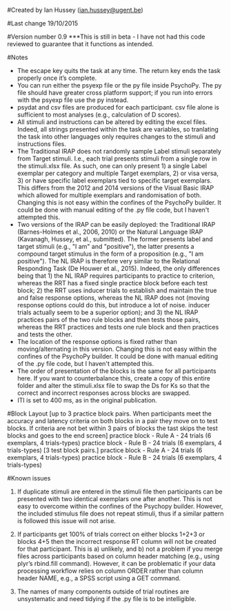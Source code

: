 #Created by
Ian Hussey (ian.hussey@ugent.be)

#Last change
19/10/2015

#Version number
0.9
***This is still in beta - I have not had this code reviewed to guarantee that it functions as intended.


#Notes
- The escape key quits the task at any time. The return key ends the task properly once it’s complete.
- You can run either the psyexp file or the py file inside PsychoPy. The py file should have greater cross platform support; if you run into errors with the psyexp file use the py instead.
- psydat and csv files are produced for each participant. csv file alone is sufficient to most analyses (e.g., calculation of D scores).
- All stimuli and instructions can be altered by editing the excel files. Indeed, all strings presented within the task are variables, so tranlating the task into other languages only requires changes to the stimuli and instructions files. 
- The Traditional IRAP does not randomly sample Label stimuli separately from Target stimuli. I.e., each trial presents stimuli from a single row in the stimuli.xlsx file. As such, one can only present 1) a single Label exemplar per category and multiple Target exemplars, 2) or visa versa, 3) or have specific label exemplars tied to specific target exemplars. This differs from the 2012 and 2014 versions of the Visual Basic IRAP which allowed for multiple exemplars and randomisation of both. Changing this is not easy within the confines of the PsychoPy builder. It could be done with manual editing of the .py file code, but I haven't attempted this.
- Two versions of the IRAP can be easily deployed: the Traditional IRAP (Barnes-Holmes et al., 2006, 2010) or the Natural Language IRAP (Kavanagh, Hussey, et al., submitted). The former presents label and target stimuli (e.g., "I am" and "positive"), the latter presents a compound target stimulus in the form of a proposition (e.g., "I am positive"). The NL IRAP is therefore very similar to the Relational Responding Task (De Houwer et al., 2015). Indeed, the only differences being that 1) the NL IRAP requires participants to practice to criterion, whereas the RRT has a fixed single practice block before each test block; 2) the RRT uses inducer trials to establish and maintain the true and false response options, whereas the NL IRAP does not (moving response options could do this, but introduce a lot of noise. inducer trials actually seem to be a superior option); and 3) the NL IRAP practices pairs of the two rule blocks and then tests those pairs, whereas the RRT practices and tests one rule block and then practices and tests the other.  
- The location of the response options is fixed rather than moving/alternating in this version. Changing this is not easy within the confines of the PsychoPy builder. It could be done with manual editing of the .py file code, but I haven't attempted this.
- The order of presentation of the blocks is the same for all participants here. If you want to counterbalance this, create a copy of this entire folder and alter the stimuli.xlsx file to swap the Ds for Ks so that the correct and incorrect responses across blocks are swapped.
- ITI is set to 400 ms, as in the original publication.


#Block Layout
[up to 3 practice block pairs. When participants meet the accuracy and latency criteria on both blocks in a pair they move on to test blocks. If criteria are not bet within 3 pairs of blocks the tast skips the test blocks and goes to the end screen]
practice block - Rule A - 24 trials (6 exemplars, 4 trials-types)
practice block - Rule B - 24 trials (6 exemplars, 4 trials-types)
[3 test block pairs.]
practice block - Rule A - 24 trials (6 exemplars, 4 trials-types)
practice block - Rule B - 24 trials (6 exemplars, 4 trials-types)


#Known issues
1. If duplicate stimuli are entered in the stimuli file then participants can be presented with two identical exemplars one after another. This is not easy to overcome within the confines of the Psychopy builder. However, the included stimulus file does not repeat stimuli, thus if a similar pattern is followed this issue will not arise.

2. If participants get 100% of trials correct on either blocks 1+2+3 or blocks 4+5 then the incorrect response RT column will not be created for that participant. This is a) unlikely, and b) not a problem if you merge files across participants based on column header matching (e.g., using plyr’s rbind.fill command). However, it can be problematic if your data processing workflow relies on column ORDER rather than column header NAME, e.g., a SPSS script using a GET command.

3. The names of many components outside of trial routines are unsystematic and need tidying if the .py file is to be intelligible.
